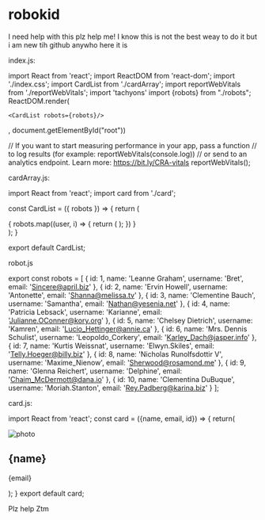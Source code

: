 # robokid
I need help with this plz help me!
I know this is not the best weay to do it but i am new tih github anywho here it is

index.js:

import React from 'react';
import ReactDOM from 'react-dom';
import './index.css';
import CardList from './cardArray';
import reportWebVitals from './reportWebVitals';
import 'tachyons'
import {robots} from "./robots";
ReactDOM.render(

    <CardList robots={robots}/>
    


, document.getElementById("root"))   
    
// If you want to start measuring performance in your app, pass a function
// to log results (for example: reportWebVitals(console.log))
// or send to an analytics endpoint. Learn more: https://bit.ly/CRA-vitals
reportWebVitals();

cardArray.js:
  
import React from 'react';
import card from './card';

const CardList = ({ robots }) => {
  return (
    <div>
      {
        robots.map((user, i) => {
          return (
            <card
              key={i}
              id={robots[i].id}
              name={robots[i].name}
              email={robots[i].email}
              />
          );
        })
      }
    </div>
  );
}

export default CardList;

robot.js

export const robots = [
    {
      id: 1,
      name: 'Leanne Graham',
      username: 'Bret',
      email: 'Sincere@april.biz'
    },
    {
      id: 2,
      name: 'Ervin Howell',
      username: 'Antonette',
      email: 'Shanna@melissa.tv'
    },
    {
      id: 3,
      name: 'Clementine Bauch',
      username: 'Samantha',
      email: 'Nathan@yesenia.net'
    },
    {
      id: 4,
      name: 'Patricia Lebsack',
      username: 'Karianne',
      email: 'Julianne.OConner@kory.org'
    },
    {
      id: 5,
      name: 'Chelsey Dietrich',
      username: 'Kamren',
      email: 'Lucio_Hettinger@annie.ca'
    },
    {
      id: 6,
      name: 'Mrs. Dennis Schulist',
      username: 'Leopoldo_Corkery',
      email: 'Karley_Dach@jasper.info'
    },
    {
      id: 7,
      name: 'Kurtis Weissnat',
      username: 'Elwyn.Skiles',
      email: 'Telly.Hoeger@billy.biz'
    },
    {
      id: 8,
      name: 'Nicholas Runolfsdottir V',
      username: 'Maxime_Nienow',
      email: 'Sherwood@rosamond.me'
    },
    {
      id: 9,
      name: 'Glenna Reichert',
      username: 'Delphine',
      email: 'Chaim_McDermott@dana.io'
    },
    {
      id: 10,
      name: 'Clementina DuBuque',
      username: 'Moriah.Stanton',
      email: 'Rey.Padberg@karina.biz'
    }
  ];
  
  
  card.js:
  
  import React from 'react';
const card = ({name, email, id}) => {
 return(
  <div className="bg-light-green dib br3 pa3 ma2 grow bw2 shadow-5">
    <img alt="photo" src={`https://robohash.org/${id}?200x200`} />   
   <div>
     <h2> {name}</h2>
     <p>{email}</p>
   </div>
  </div>
 );   
}
export default card;

Plz help Ztm
  
  
